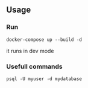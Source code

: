 ## Usage

### Run
```
docker-compose up --build -d
```
it runs in dev mode 


### Usefull commands
```
psql -U myuser -d mydatabase
```